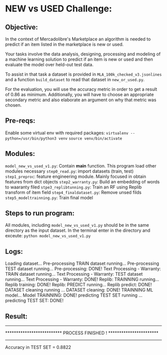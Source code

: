 # NEW vs USED Challenge:

## Objective:

In the context of Mercadolibre's Marketplace an algorithm is needed to predict if an item listed in the marketplace is new or used.

Your tasks involve the data analysis, designing, processing and modeling of a machine learning solution to predict if an item is new or used and then evaluate the model over held-out test data.

To assist in that task a dataset is provided in `MLA_100k_checked_v3.jsonlines` and a function `build_dataset` to read that dataset in `new_or_used.py`.

For the evaluation, you will use the accuracy metric in order to get a result of 0.86 as minimum. Additionally, you will have to choose an appropriate secondary metric and also elaborate an argument on why that metric was chosen.


## Pre-reqs:

Enable some virtual env with required packages:
`virtualenv --python=/usr/bin/python3 venv`
`source venv/bin/activate`

## Modules:

`model_new_vs_used_v1.py`: Contain __main__ function. This program load other modules necessary
`step0_read.py`: import datasets (train, test)
`step1_preproc`: feature engineering module. Mainly focused in obtain features from dict objects
`step2_warranty.py`: Build an embedding of words to waaranty filed
`stpe3_replibtunning.py`: Train an RF using Replib transform of item field
`step4_finaldataset.py`: Remove unsed filds
`step5_modeltrainning.py`: Train final model

## Steps to run program:

All modules, including `model_new_vs_used_v1.py` should be in the same directory as the input dataset.
In the terminal enter in the directory and exceute: `python model_new_vs_used_v1.py`


## Logs:

Loading dataset...
Pre-processing TRAIN dataset running...
Pre-processing TEST dataset running...
Pre-processing: DONE!
Text Processing - Warranty: TRAIN dataset running...
Text Processing - Warranty: TEST dataset running...
Text Processing - Warranty: DONE!
Replib: TRAINNING running...
Replib training: DONE!
Replib: PREDICT running...
Replib predict: DONE!
DATASET cleaning running ...
DATASET cleaning: DONE!
TRAINNING ML model...
Model TRAINNING: DONE!
predicting TEST SET running ...
predicting TEST SET: DONE!

## Result:

****************************************************************************
**************************    PROCESS FINISHED !     ***********************
****************************************************************************
Accuracy in TEST SET =  0.8822

